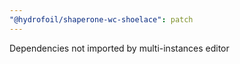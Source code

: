 ```yaml
---
"@hydrofoil/shaperone-wc-shoelace": patch
---
```


Dependencies not imported by multi-instances editor
